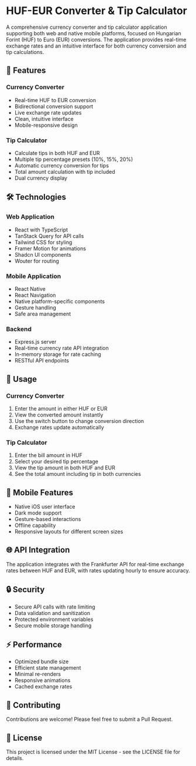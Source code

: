 # HUF-EUR Converter & Tip Calculator

A comprehensive currency converter and tip calculator application supporting both web and native mobile platforms, focused on Hungarian Forint (HUF) to Euro (EUR) conversions. The application provides real-time exchange rates and an intuitive interface for both currency conversion and tip calculations.

## 🌟 Features

### Currency Converter
- Real-time HUF to EUR conversion
- Bidirectional conversion support
- Live exchange rate updates
- Clean, intuitive interface
- Mobile-responsive design

### Tip Calculator
- Calculate tips in both HUF and EUR
- Multiple tip percentage presets (10%, 15%, 20%)
- Automatic currency conversion for tips
- Total amount calculation with tip included
- Dual currency display

## 🛠️ Technologies

### Web Application
- React with TypeScript
- TanStack Query for API calls
- Tailwind CSS for styling
- Framer Motion for animations
- Shadcn UI components
- Wouter for routing

### Mobile Application
- React Native
- React Navigation
- Native platform-specific components
- Gesture handling
- Safe area management

### Backend
- Express.js server
- Real-time currency rate API integration
- In-memory storage for rate caching
- RESTful API endpoints

## 🚀 Usage

### Currency Converter
1. Enter the amount in either HUF or EUR
2. View the converted amount instantly
3. Use the switch button to change conversion direction
4. Exchange rates update automatically

### Tip Calculator
1. Enter the bill amount in HUF
2. Select your desired tip percentage
3. View the tip amount in both HUF and EUR
4. See the total amount including tip in both currencies

## 📱 Mobile Features
- Native iOS user interface
- Dark mode support
- Gesture-based interactions
- Offline capability
- Responsive layouts for different screen sizes

## 🌐 API Integration

The application integrates with the Frankfurter API for real-time exchange rates between HUF and EUR, with rates updating hourly to ensure accuracy.

## 🔒 Security

- Secure API calls with rate limiting
- Data validation and sanitization
- Protected environment variables
- Secure mobile storage handling

## ⚡ Performance

- Optimized bundle size
- Efficient state management
- Minimal re-renders
- Responsive animations
- Cached exchange rates

## 🤝 Contributing

Contributions are welcome! Please feel free to submit a Pull Request.

## 📄 License

This project is licensed under the MIT License - see the LICENSE file for details.